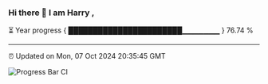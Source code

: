 ### Hi there 👋 I am Harry , 

⏳ Year progress { ███████████████████████▁▁▁▁▁▁▁ } 76.74 %

---

⏰ Updated on Mon, 07 Oct 2024 20:35:45 GMT

![Progress Bar CI](https://github.com/duykhang68/duykhang68/workflows/Progress%20Bar%20CI/badge.svg)

